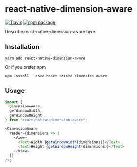 # react-native-dimension-aware

[![Travis][build-badge]][build]
[![npm package][npm-badge]][npm]

Describe react-native-dimension-aware here.

[build-badge]: https://travis-ci.org/505aaron/react-native-dimension-aware.svg?branch=master
[build]: https://travis-ci.org/505aaron/react-native-dimension-aware
[npm-badge]: https://img.shields.io/npm/v/npm-package.png?style=flat-square
[npm]: https://www.npmjs.com/package/react-native-dimension-aware

## Installation

`yarn add react-native-dimension-aware`

Or if you prefer npm:

`npm install --save react-native-dimension-aware`

## Usage

```javascript
import {
  DimensionAware,
  getWindowWidth,
  getWindowHeight
} from "react-native-dimension-aware";

<DimensionAware
  render={dimensions => (
    <View>
      <Text>Width {getWindowWidth(dimensions)}</Text>
      <Text>Height {getWindowHeight(dimensions)}</Text>
    </View>
  )}
/>;
```

